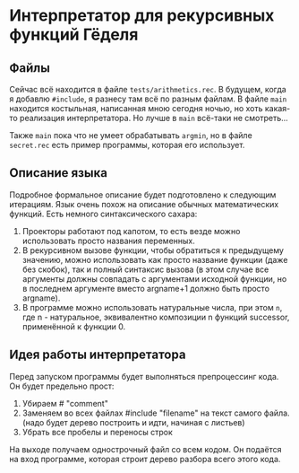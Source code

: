 # Интерпретатор для рекурсивных функций Гёделя

## Файлы
Сейчас всё находится в файле `tests/arithmetics.rec`. В будущем, когда я добавлю `#include`, я разнесу
там всё по разным файлам.
В файле `main` находится костыльная, написанная мною сегодня ночью, но хоть какая-то
реализация интерпретатора.
Но лучше в `main` всё-таки не смотреть...

Также `main` пока что не умеет обрабатывать `argmin`, но в файле `secret.rec` есть пример программы,
которая его использует.

## Описание языка
Подробное формальное описание будет подготовлено к следующим итерациям.
Язык очень похож на описание обычных математических функций. Есть немного синтаксического сахара:
1. Проекторы работают под капотом, то есть везде можно использовать просто названия переменных.
2. В рекурсивном вызове функции, чтобы обратиться к предыдущему значению, можно использовать как просто
    название функции (даже без скобок), так и полный синтаксис вызова
   (в этом случае все аргументы должны совпадать с аргументами исходной функции, но в последнем аргументе
    вместо argname+1 должно быть просто argname).
3. В программе можно использовать натуральные числа, при этом `n`, где n - натуральное,
    эквивалентно композиции n функций successor, применённой к функции 0.

## Идея работы интерпретатора
Перед запуском программы будет выполняться препроцессинг кода.
Он будет предельно прост:
1. Убираем # "comment"
2. Заменяем во всех файлах #include "filename" на текст самого файла.
    (надо будет дерево построить и идти, начиная с листьев)
3. Убрать все пробелы и переносы строк

На выходе получаем однострочный файл со всем кодом.
Он подаётся на вход программе, которая строит дерево разбора всего этого кода.
